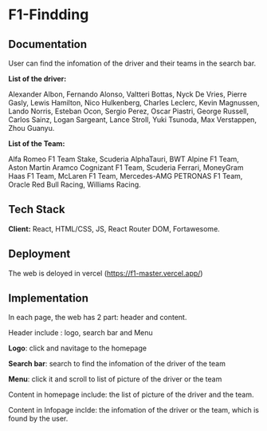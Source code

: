 
# F1-Findding



## Documentation

User can find the infomation of the driver and their teams in the search bar.

**List of the driver:**

Alexander Albon, Fernando Alonso, Valtteri Bottas, Nyck De Vries, Pierre Gasly, Lewis Hamilton, Nico Hulkenberg, Charles Leclerc, Kevin Magnussen, Lando Norris, Esteban Ocon, Sergio Perez, Oscar Piastri, George Russell, Carlos Sainz, Logan Sargeant, Lance Stroll, Yuki Tsunoda, Max Verstappen, Zhou Guanyu.

**List of the Team:**

Alfa Romeo F1 Team Stake, Scuderia AlphaTauri, BWT Alpine F1 Team, Aston Martin Aramco Cognizant F1 Team, Scuderia Ferrari, MoneyGram Haas F1 Team, McLaren F1 Team, Mercedes-AMG PETRONAS F1 Team, Oracle Red Bull Racing, Williams Racing.
## Tech Stack

**Client:** React, HTML/CSS, JS, React Router DOM, Fortawesome.


## Deployment

The web is deloyed in vercel (https://f1-master.vercel.app/)


## Implementation

In each page, the web has 2 part: header and content.

Header include : logo, search bar and Menu

**Logo**: click and navitage to the homepage

**Search bar**: search to find the infomation of the driver of the team

**Menu**: click it and scroll to list of picture of the driver or the team

Content in homepage include: the list of picture of the driver and the team.

Content in Infopage inclde: the infomation of the driver or the team, which is found by the user.
